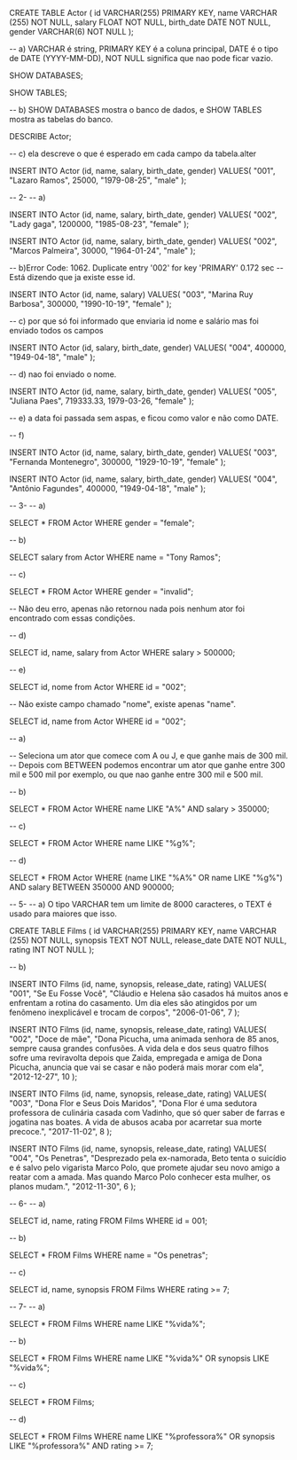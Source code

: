 CREATE TABLE Actor (
id VARCHAR(255) PRIMARY KEY,
name VARCHAR (255) NOT NULL,
salary FLOAT NOT NULL,
birth_date DATE NOT NULL,
gender VARCHAR(6) NOT NULL
);

-- a) VARCHAR é string, PRIMARY KEY é a coluna principal, DATE é o tipo de DATE (YYYY-MM-DD), NOT NULL significa que nao pode ficar vazio.

SHOW DATABASES;

SHOW TABLES;

-- b) SHOW DATABASES mostra o banco de dados, e SHOW TABLES mostra as tabelas do banco.

DESCRIBE Actor;

-- c) ela descreve o que é esperado em cada campo da tabela.alter

INSERT INTO Actor (id, name, salary, birth_date, gender)
VALUES(
"001",
"Lazaro Ramos",
25000,
"1979-08-25",
"male"
);

-- 2-
-- a)

INSERT INTO Actor (id, name, salary, birth_date, gender)
VALUES(
"002",
"Lady gaga",
1200000,
"1985-08-23",
"female"
);

INSERT INTO Actor (id, name, salary, birth_date, gender)
VALUES(
"002",
"Marcos Palmeira",
30000,
"1964-01-24",
"male"
);

-- b)Error Code: 1062. Duplicate entry '002' for key 'PRIMARY' 0.172 sec
-- Está dizendo que ja existe esse id.

INSERT INTO Actor (id, name, salary)
VALUES(
"003",
"Marina Ruy Barbosa",
300000,
"1990-10-19",
"female"
);

-- c) por que só foi informado que enviaria id nome e salário mas foi enviado todos os campos

INSERT INTO Actor (id, salary, birth_date, gender)
VALUES(
"004",
400000,
"1949-04-18",
"male"
);

-- d) nao foi enviado o nome.

INSERT INTO Actor (id, name, salary, birth_date, gender)
VALUES(
"005",
"Juliana Paes",
719333.33,
1979-03-26,
"female"
);

-- e) a data foi passada sem aspas, e ficou como valor e não como DATE.

-- f)

INSERT INTO Actor (id, name, salary, birth_date, gender)
VALUES(
"003",
"Fernanda Montenegro",
300000,
"1929-10-19",
"female"
);

INSERT INTO Actor (id, name, salary, birth_date, gender)
VALUES(
"004",
"Antônio Fagundes",
400000,
"1949-04-18",
"male"
);

-- 3-
-- a)

SELECT \* FROM Actor WHERE gender = "female";

-- b)

SELECT salary from Actor WHERE name = "Tony Ramos";

-- c)

SELECT \* FROM Actor WHERE gender = "invalid";

-- Não deu erro, apenas não retornou nada pois nenhum ator foi encontrado com essas condições.

-- d)

SELECT id, name, salary from Actor WHERE salary > 500000;

-- e)

SELECT id, nome from Actor WHERE id = "002";

-- Não existe campo chamado "nome", existe apenas "name".

SELECT id, name from Actor WHERE id = "002";

-- a)

-- Seleciona um ator que comece com A ou J, e que ganhe mais de 300 mil.
-- Depois com BETWEEN podemos encontrar um ator que ganhe entre 300 mil e 500 mil por exemplo, ou que nao ganhe entre 300 mil e 500 mil.

-- b)

SELECT \* FROM Actor
WHERE name LIKE "A%" AND salary > 350000;

-- c)

SELECT \* FROM Actor
WHERE name LIKE "%g%";

-- d)

SELECT \* FROM Actor
WHERE (name LIKE "%A%" OR name LIKE "%g%") AND salary BETWEEN 350000 AND 900000;

-- 5-
-- a) O tipo VARCHAR tem um limite de 8000 caracteres, o TEXT é usado para maiores que isso.

CREATE TABLE Films (
id VARCHAR(255) PRIMARY KEY,
name VARCHAR (255) NOT NULL,
synopsis TEXT NOT NULL,
release_date DATE NOT NULL,
rating INT NOT NULL
);

-- b)

INSERT INTO Films (id, name, synopsis, release_date, rating)
VALUES(
"001",
"Se Eu Fosse Você",
"Cláudio e Helena são casados há muitos anos e enfrentam a rotina do casamento. Um dia eles são atingidos por um fenômeno inexplicável e trocam de corpos",
"2006-01-06",
7
);

INSERT INTO Films (id, name, synopsis, release_date, rating)
VALUES(
"002",
"Doce de mãe",
"Dona Picucha, uma animada senhora de 85 anos, sempre causa grandes confusões. A vida dela e dos seus quatro filhos sofre uma reviravolta depois que Zaida, empregada e amiga de Dona Picucha, anuncia que vai se casar e não poderá mais morar com ela",
"2012-12-27",
10
);

INSERT INTO Films (id, name, synopsis, release_date, rating)
VALUES(
"003",
"Dona Flor e Seus Dois Maridos",
"Dona Flor é uma sedutora professora de culinária casada com Vadinho, que só quer saber de farras e jogatina nas boates. A vida de abusos acaba por acarretar sua morte precoce.",
"2017-11-02",
8
);

INSERT INTO Films (id, name, synopsis, release_date, rating)
VALUES(
"004",
"Os Penetras",
"Desprezado pela ex-namorada, Beto tenta o suicídio e é salvo pelo vigarista Marco Polo, que promete ajudar seu novo amigo a reatar com a amada. Mas quando Marco Polo conhecer esta mulher, os planos mudam.",
"2012-11-30",
6
);

-- 6-
-- a)

SELECT id, name, rating FROM Films
WHERE id = 001;

-- b)

SELECT \* FROM Films
WHERE name = "Os penetras";

-- c)

SELECT id, name, synopsis FROM Films
WHERE rating >= 7;

-- 7-
-- a)

SELECT \* FROM Films
WHERE name LIKE "%vida%";

-- b)

SELECT \* FROM Films
WHERE name LIKE "%vida%" OR synopsis LIKE "%vida%";

-- c)

SELECT \* FROM Films;

-- d)

SELECT \* FROM Films
WHERE name LIKE "%professora%" OR synopsis LIKE "%professora%" AND rating >= 7;
